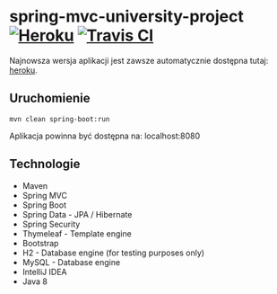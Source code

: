 # spring-mvc-university-project [![Heroku](https://heroku-badge.herokuapp.com/?app=spring-mvc-university-project&style=flat)](https://spring-mvc-university-project.herokuapp.com/) [![Travis CI](https://travis-ci.org/rmitula/spring-mvc-university-project.svg?branch=master)](https://travis-ci.org/rmitula/spring-mvc-university-project)
Najnowsza wersja aplikacji jest zawsze automatycznie dostępna tutaj: [heroku](https://spring-mvc-university-project.herokuapp.com/).

## Uruchomienie

```
mvn clean spring-boot:run
```
Aplikacja powinna być dostępna na: localhost:8080

## Technologie

* Maven
* Spring MVC
* Spring Boot
* Spring Data - JPA / Hibernate
* Spring Security
* Thymeleaf - Template engine
* Bootstrap
* H2 - Database engine (for testing purposes only)
* MySQL - Database engine
* IntelliJ IDEA
* Java 8

